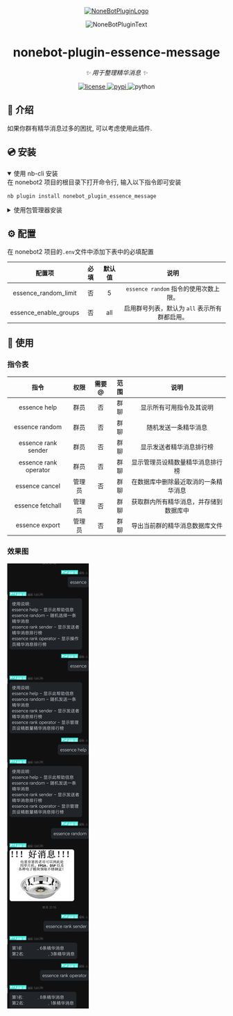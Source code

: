 <div align="center">
  <a href="https://v2.nonebot.dev/store"><img src="https://github.com/A-kirami/nonebot-plugin-template/blob/resources/nbp_logo.png" width="180" height="180" alt="NoneBotPluginLogo"></a>
  <br>
  <p><img src="https://github.com/A-kirami/nonebot-plugin-template/blob/resources/NoneBotPlugin.svg" width="240" alt="NoneBotPluginText"></p>
</div>

<div align="center">

# nonebot-plugin-essence-message

_✨ 用于整理精华消息 ✨_


<a href="./LICENSE">
    <img src="https://img.shields.io/github/license/BEISNWKZNAN/nonebot-plugin-essence-message.svg" alt="license">
</a>
<a href="https://pypi.python.org/pypi/nonebot-plugin-essence-message">
    <img src="https://img.shields.io/pypi/v/nonebot-plugin-essence-message.svg" alt="pypi">
</a>
<img src="https://img.shields.io/badge/python-3.9+-blue.svg" alt="python">

</div>


## 📖 介绍

如果你群有精华消息过多的困扰, 可以考虑使用此插件.

## 💿 安装

<details open>
<summary>使用 nb-cli 安装</summary>
在 nonebot2 项目的根目录下打开命令行, 输入以下指令即可安装

    nb plugin install nonebot_plugin_essence_message

</details>

<details>
<summary>使用包管理器安装</summary>
在 nonebot2 项目的插件目录下, 打开命令行, 根据你使用的包管理器, 输入相应的安装命令

<details>
<summary>pip</summary>

    pip install nonebot_plugin_essence_message
</details>

打开 nonebot2 项目根目录下的 `pyproject.toml` 文件, 在 `[tool.nonebot]` 部分追加写入

    plugins = ["nonebot_plugin_essence_message"]

</details>

## ⚙️ 配置

在 nonebot2 项目的`.env`文件中添加下表中的必填配置

| 配置项              | 必填 | 默认值 | 说明 |
|:-------------------:|:----:|:------:|:----:|
| essence_random_limit | 否   | 5      | `essence random` 指令的使用次数上限。 |
| essence_enable_groups| 否   | all    | 启用群号列表，默认为 `all` 表示所有群都启用。 |

## 🎉 使用
### 指令表
| 指令 | 权限 | 需要@ | 范围 | 说明 |
|:-----:|:----:|:----:|:----:|:----:|
| essence help | 群员 | 否 | 群聊 | 显示所有可用指令及其说明 |
| essence random | 群员 | 否 | 群聊 | 随机发送一条精华消息 |
| essence rank sender | 群员 | 否 | 群聊 | 显示发送者精华消息排行榜 |
| essence rank operator | 群员 | 否 | 群聊 | 显示管理员设精数量精华消息排行榜 |
| essence cancel | 管理员 | 否 | 群聊 | 在数据库中删除最近取消的一条精华消息 |
| essence fetchall | 管理员 | 否 | 群聊 | 获取群内所有精华消息，并存储到数据库中 |
| essence export | 管理员 | 否 | 群聊 | 导出当前群的精华消息数据库文件 |
### 效果图
![alt text](out.png)
